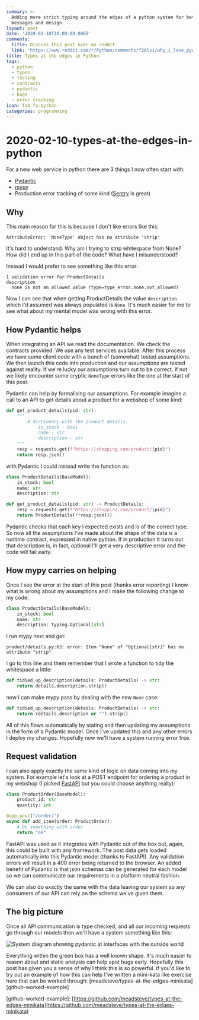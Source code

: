 ```yaml
---
summary: >-
  Adding more strict typing around the edges of a python system for better error
  messages and design.
layout: post
date: '2020-02-10T10:00:00.000Z'
comments:
  title: Discuss this post over on reddit
  link: 'https://www.reddit.com/r/Python/comments/f26lzi/why_i_love_pydantic_so_much/'
title: Types at the edges in Python
tags:
  - python
  - types
  - testing
  - contracts
  - pydantic
  - bugs
  - error tracking
icon: fab fa-python
categories: programming
---
```


# 2020-02-10-types-at-the-edges-in-python

For a new web service in python there are 3 things I now often start with:

* [Pydantic](https://pydantic-docs.helpmanual.io/)
* [mypy](http://mypy-lang.org/)
* Production error tracking of some kind \([Sentry](https://sentry.io/welcome/) is great\)

## Why

This main reason for this is because I don't like errors like this:

```text
AttributeError: 'NoneType' object has no attribute 'strip'
```

It's hard to understand. Why am I trying to strip whitespace from None? How did I end up in this part of the code? What have I misunderstood?

Instead I would prefer to see something like this error:

```text
1 validation error for ProductDetails
description
  none is not an allowed value (type=type_error.none.not_allowed)
```

Now I can see that when getting ProductDetails the value `description` which I'd assumed was always populated is `None`. It's much easier for me to see what about my mental model was wrong with this error.

## How Pydantic helps

When integrating an API we read the documentation. We check the contracts provided. We use any test services available. After this process we have some client code with a bunch of \(somewhat\) tested assumptions. We then launch this code into production and our assumptions are tested against reality. If we're lucky our assumptions turn out to be correct. If not we likely encounter some cryptic `NoneType` errors like the one at the start of this post.

Pydantic can help by formalising our assumptions. For example imagine a call to an API to get details about a product for a webshop of some kind:

```python
def get_product_details(pid: str):
    """
        A dictionary with the product details:
            in_stock - bool
            name - str
            description - str
    """
    resp = requests.get(f"https://shopping.com/product/{pid}")
    return resp.json()
```

with Pydantic I could instead write the function as:

```python
class ProductDetails(BaseModel):
    in_stock: bool
    name: str
    description: str

def get_product_details(pid: str) -> ProductDetails:
    resp = requests.get(f"https://shopping.com/product/{pid}")
    return ProductDetails(**resp.json())
```

Pydantic checks that each key I expected exists and is of the correct type. So now all the assumptions I've made about the shape of the data is a runtime contract, expressed in native python. If in production it turns out that description is, in fact, optional I'll get a very descriptive error and the code will fail early.

## How mypy carries on helping

Once I see the error at the start of this post \(thanks error reporting\) I know what is wrong about my assumptions and I make the following change to my code:

```python
class ProductDetails(BaseModel):
    in_stock: bool
    name: str
    description: typing.Optional[str]
```

I run mypy next and get:

```text
product/details.py:63: error: Item "None" of "Optional[str]" has no attribute "strip"
```

I go to this line and them remember that I wrote a function to tidy the whitespace a little:

```python
def tidied_up_description(details: ProductDetails) -> str:
    return details.description.strip()
```

now I can make mypy pass by dealing with the new `None` case:

```python
def tidied_up_description(details: ProductDetails) -> str:
    return (details.description or "").strip()
```

All of this flows automatically by stating and then updating my assumptions in the form of a Pydantic model. Once I've updated this and any other errors I deploy my changes. Hopefully now we'll have a system running error free.

## Request validation

I can also apply exactly the same kind of logic on data coming into my system. For example let's look at a POST endpoint for ordering a product in my webshop \(I picked [FastAPI](https://fastapi.tiangolo.com/) but you could choose anything really\):

```python
class ProductOrder(BaseModel):
    product_id: str
    quantity: int

@app.post("/order/")
async def add_item(order: ProductOrder):
    # Do something with order
    return "ok"
```

FastAPI was used as it integrates with Pydantic out of the box but, again, this could be built with any framework. The post data gets loaded automatically into this Pydantic model \(thanks to FastAPI\). Any validation errors will result in a 400 error being returned to the browser. An added benefit of Pydantic is that json schemas can be generated for each model so we can communicate our requirements in a platform neutral fashion.

We can also do exactly the same with the data leaving our system so any consumers of our API can rely on the schema we've given them.

## The big picture

Once all API communication is type checked, and all our incoming requests go through our models then we'll have a system something like this:

![System diagram showing pydantic at interfaces with the outside world](../.gitbook/assets/types-at-the-edges.png)

Everything within the green box has a well known shape. It's much easier to reason about and static analysis can help spot bugs early. Hopefully this post has given you a sense of why I think this is so powerful. If you'd like to try out an example of how this can help I've written a mini-kata like exercise here that can be worked through: \[meadsteve/types-at-the-edges-minikata\]\[github-worked-example\]

\[github-worked-example\]: [https://github.com/meadsteve/types-at-the-edges-minikata](https://github.com/meadsteve/types-at-the-edges-minikata)

